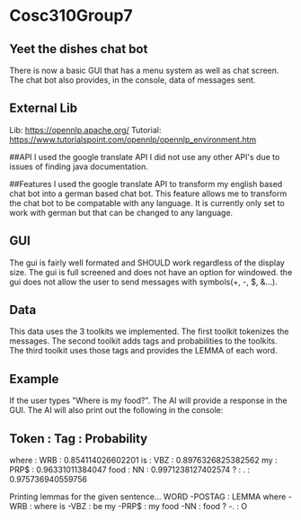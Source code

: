 # Cosc310Group7
## Yeet the dishes chat bot
There is now a basic GUI that has a menu system as well as chat screen.
The chat bot also provides, in the console, data of messages sent.

## External Lib
Lib: https://opennlp.apache.org/
Tutorial: https://www.tutorialspoint.com/opennlp/opennlp_environment.htm

##API
I used the google translate API
I did not use any other API's due to issues of finding java documentation.

##Features
I used the google translate API to transform my english based chat bot into a german based chat bot. This feature allows me to transform the chat bot to be compatable with any language. It is currently only set to work with german but that can be changed to any language.

## GUI
The gui is fairly well formated and SHOULD work regardless of the display size.
The gui is full screened and does not have an option for windowed.
the gui does not allow the user to send messages with symbols(+, -, $, &...).

## Data
This data uses the 3 toolkits we implemented.
The first toolkit tokenizes the messages.
The second toolkit adds tags and probabilities to the toolkits.
The third toolkit uses those tags and provides the LEMMA of each word.

## Example
If the user types "Where is my food?". The AI will provide a response in the GUI. The AI will also print out the following in the console:

Token	:	Tag	:	Probability
---------------------------------------------
where	:	WRB	:	0.854114026602201
is	:	VBZ	:	0.8976326825382562
my	:	PRP$	:	0.96331011384047
food	:	NN	:	0.9971238127402574
?	:	.	:	0.975736940559756

Printing lemmas for the given sentence...
WORD -POSTAG : LEMMA
where -WRB : where
is -VBZ : be
my -PRP$ : my
food -NN : food
? -. : O
